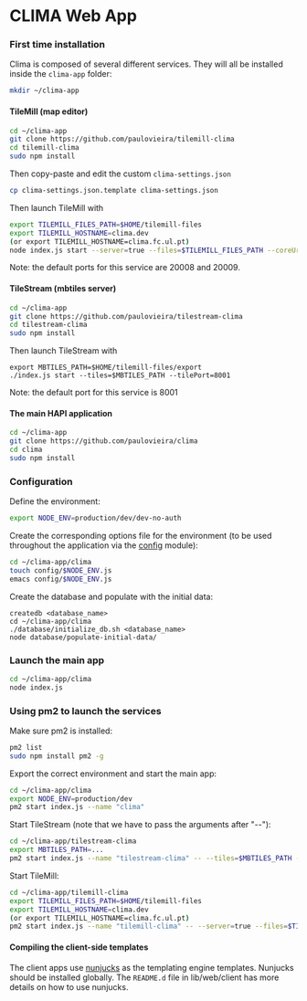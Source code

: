 # CLIMA Web App


### First time installation

Clima is composed of several different services. They will all be installed inside the  `clima-app` folder:

```sh
mkdir ~/clima-app
```

#### TileMill (map editor)

```sh
cd ~/clima-app
git clone https://github.com/paulovieira/tilemill-clima
cd tilemill-clima
sudo npm install
```

Then copy-paste and edit the custom `clima-settings.json`
```sh
cp clima-settings.json.template clima-settings.json
```

Then launch TileMill with
```sh
export TILEMILL_FILES_PATH=$HOME/tilemill-files
export TILEMILL_HOSTNAME=clima.dev
(or export TILEMILL_HOSTNAME=clima.fc.ul.pt)
node index.js start --server=true --files=$TILEMILL_FILES_PATH --coreUrl=$TILEMILL_HOSTNAME --tileUrl=$TILEMILL_HOSTNAME
```

Note: the default ports for this service are 20008 and 20009.

#### TileStream (mbtiles server)

```sh
cd ~/clima-app
git clone https://github.com/paulovieira/tilestream-clima
cd tilestream-clima
sudo npm install
```

Then launch TileStream with
```
export MBTILES_PATH=$HOME/tilemill-files/export
./index.js start --tiles=$MBTILES_PATH --tilePort=8001
```

Note: the default port for this service is 8001

#### The main HAPI application

```sh
cd ~/clima-app
git clone https://github.com/paulovieira/clima
cd clima
sudo npm install
```

### Configuration

Define the environment:
```sh
export NODE_ENV=production/dev/dev-no-auth
```

Create the corresponding options file for the environment (to be used throughout the application via the [config](https://github.com/lorenwest/node-config) module):
```sh
cd ~/clima-app/clima
touch config/$NODE_ENV.js
emacs config/$NODE_ENV.js
```

Create the database and populate with the initial data:
```
createdb <database_name>
cd ~/clima-app/clima
./database/initialize_db.sh <database_name>
node database/populate-initial-data/
```

### Launch the main app
```sh
cd ~/clima-app/clima
node index.js
```

### Using pm2 to launch the services

Make sure pm2 is installed:
```sh
pm2 list
sudo npm install pm2 -g
```

Export the correct environment and start the main app:
```sh
cd ~/clima-app/clima
export NODE_ENV=production/dev
pm2 start index.js --name "clima"
```

Start TileStream (note that we have to pass the arguments after "--"):
```sh
cd ~/clima-app/tilestream-clima
export MBTILES_PATH=...
pm2 start index.js --name "tilestream-clima" -- --tiles=$MBTILES_PATH --tilePort=8001
```

Start TileMill:
```sh
cd ~/clima-app/tilemill-clima
export TILEMILL_FILES_PATH=$HOME/tilemill-files
export TILEMILL_HOSTNAME=clima.dev
(or export TILEMILL_HOSTNAME=clima.fc.ul.pt)
pm2 start index.js --name "tilemill-clima" -- --server=true --files=$TILEMILL_FILES_PATH --coreUrl=$TILEMILL_HOSTNAME --tileUrl=$TILEMILL_HOSTNAME
```


#### Compiling the client-side templates

The client apps use [nunjucks](https://mozilla.github.io/nunjucks/) as the templating engine templates. Nunjucks should be installed globally. The `README.d` file in lib/web/client has more details on how to use nunjucks.

